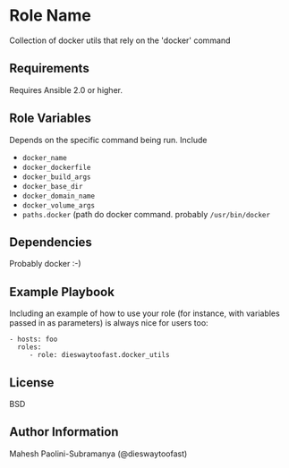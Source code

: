 Role Name
=========

Collection of docker utils that rely on the 'docker' command

Requirements
------------

Requires Ansible 2.0 or higher.

Role Variables
--------------

Depends on the specific command being run.
Include
   * `docker_name`
   * `docker_dockerfile`
   * `docker_build_args`
   * `docker_base_dir`
   * `docker_domain_name`
   * `docker_volume_args`
   * `paths.docker` (path do docker command. probably `/usr/bin/docker`



Dependencies
------------

Probably docker :-)

Example Playbook
----------------

Including an example of how to use your role (for instance, with variables passed in as parameters) is always nice for users too:

    - hosts: foo
      roles:
         - role: dieswaytoofast.docker_utils

License
-------

BSD

Author Information
------------------

Mahesh Paolini-Subramanya (@dieswaytoofast)
